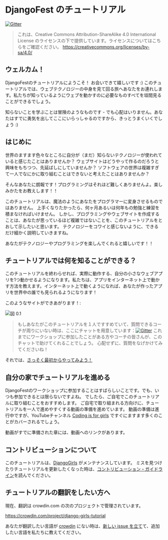 # DjangoFest のチュートリアル

[![Gitter](https://badges.gitter.im/DjangoGirls/tutorial.svg)](https://gitter.im/DjangoGirls/tutorial)

> これは、Creative Commons Attribution-ShareAlike 4.0 International License のライセンスの下で提供しています。ライセンスについてはこちらをご確認ください。 https://creativecommons.org/licenses/by-sa/4.0/

## ウェルカム！

DjangoFestのチュートリアルにようこそ！ お会いできて嬉しいです :) このチュートリアルでは、ウェブテクノロジーの中身を見て回る旅へあなたをお連れします。私たちが知っているようにウェブを動かすのに必要なものすべてを垣間見ることができるでしょう。

知らないことを学ぶことは冒険のようなものです - でも心配はいりません。あなたはすでに勇気を出してここにいらっしゃるのですから、きっとうまくいくでしょう :)

## はじめに

世界のますます色々なところに自分が（まだ）知らないテクノロジーが使われていると感じたことはありませんか？ ウェブサイトはどうやって作るのだろうと興味をもちつつ、先延ばしにしていませんか？ ソフトウェアの世界は複雑すぎて一人でなにかに取り組むことはできないと考えたことはありませんか？

そんなあなたに朗報です！プログラミングはそれほど難しくありませんよ。楽しみかたをお教えします！！

このチュートリアルは、魔法のようにあなたをプログラマーに変身させるものではありません。 上手くなりたかったら、何ヶ月あるいは何年もの勉強と練習を積まなければいけません。 しかし、プログラミングやウェブサイトを作成することは、あなたが思っているほど複雑ではないことを、このチュートリアルをとおして示したいと思います。 テクノロジーをコワイと感じないように、できるだけ細かく説明していきますね。

あなたがテクノロジーやプログラミングを楽しんでくれると嬉しいです！！

## チュートリアルでは何を知ることができる？

このチュートリアルを終わらせれば、実際に動作する、自分の小さなウェブアプリを1つ動かせるようになります。私たちは、アプリをインターネット上で動かす方法を教えます。インターネット上で動くようになれば、あなたが作ったアプリを世界中の誰でも見られるようになります！

このようなサイトができあがります！:

![図 0.1](images/application.png)

> もしあなたがこのチュートリアルを１人ですすめていて、質問できるコーチが周りにいない時は、ここにチャットを用意しています：[![Gitter](https://badges.gitter.im/DjangoGirls/tutorial.svg)](https://gitter.im/DjangoGirls/tutorial) これまでにワークショップに参加したことがある方やコーチの皆さんが、このチャットで助けてくれることでしょう。 心配せずに、質問をなげかけてみてくださいね！

それでは、[さっそく最初からやってみよう！](./how_the_internet_works/README.md)

## 自分の家でチュートリアルを進める

DjangoFestのワークショップに参加することはすばらしいことです。でも、いつも参加できるとは限らないですよね。 でしたら、ご自宅でこのチュートリアルに取り組むことをおすすめします。 ご自宅で取り組まれる方向けに、チュートリアルを一人で進めやすくする動画の準備を進めています。 動画の準備は進行中ですが、YouTubeチャンネル [Coding is for girls](https://www.youtube.com/channel/UC0hNd2uW8jTR5K3KBzRuG2A/feed) ですぐにますます多くのことがカバーされるでしょう。

動画がすでに準備された章には、動画へのリンクがあります。

## コントリビューションについて

このチュートリアルは、[DjangoGirls](https://djangogirls.org/) がメンテナンスしています。 ミスを見つけたりチュートリアルを更新したくなった時は、[コントリビューション・ガイドライン](https://github.com/DjangoGirls/tutorial/blob/master/README.md)を読んでください。

## チュートリアルの翻訳をしたい方へ

現在、翻訳は crowdin.com の次のプロジェクトで管理されています。

https://crowdin.com/project/django-girls-tutorial

あなたが翻訳したい言語が [crowdin](https://crowdin.com/) にない時は、[新しい issue を立て](https://github.com/DjangoGirls/tutorial/issues/new)て、追加したい言語を私たちに教えてください。